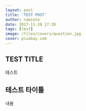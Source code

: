 ```yaml
---
layout: post
title: 'TEST POST'
author: namioto
date: 2017-11-28 17:28
tags: [test]
image: /files/covers/question.jpg
cover: pixabay.com
---
```

## TEST TITLE

테스트
<!--more-->

## 테스트 타이틀

내용
